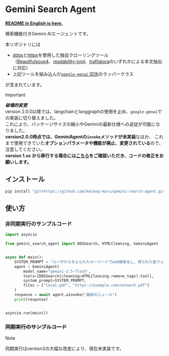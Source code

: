 # Gemini Search Agent
**[README in English is here.](README_en.md)**

検索機能付きGemini AIエージェントです。

本リポジトリには

- [ddgs](https://pypi.org/project/ddgs/)と[httpx](https://pypi.org/project/httpx)を使用した独自クローリングツール  
  （[Beautifulsoup4](https://pypi.org/project/beautifulsoup4/)、[readability-lxml](https://pypi.org/project/readability-lxml/)、[trafilatura](https://github.com/adbar/trafilatura)のいずれかによる本文抽出に対応）
- 上記ツールを組み込んだ[`google-genai` SDK](https://ai.google.dev/gemini-api/docs/libraries?hl=ja)のラッパークラス

が含まれています。


>[!IMPORTANT]
>***破壊的変更***  
>version 2.0.0以降では、langchainとlanggraphの使用を止め、`google-genai`での実装に切り替えました。  
>これにより、パッケージサイズの縮小やGeminiの最新仕様への追従が可能になりました。  
>**version2.0.0時点では、GeminiAgentの`invoke`メソッドが未実装**なほか、
>これまで使用できていた**オプションパラメータや機能が廃止、変更されている**ので、注意してください。  
>**version 1.xx から移行する場合には[こちら](https://github.com/keimag-maru/gemini-search-agent/releases/tag/v2.0.0)をご確認いただき、コードの修正をお願いします。**


## インストール
```powershell
pip install "git+https://github.com/keimag-maru/gemini-search-agent.git#egg=gemini-search-agent[all]"
```

## 使い方
### 非同期実行のサンプルコード
```python
import asyncio

from gemini_search_agent import DDGSearch, HTMLCleaning, GeminiAgent


async def main():
    SYSTEM_PROMPT = "ユーザから与えられたキーワードでweb検索をし、得られた各ウェブサイトについて、それぞれタイトルとURL、100字要約を生成してください。必要であれば添付した2つのPDFファイルを参照しても構いません。"
    agent = GeminiAgent(
        model_name="gemini-2.5-flash",
        tools=[DDGSearch(cleaning=HTMLCleaning.remove_tags).tool],
        system_prompt=SYSTEM_PROMPT,
        files = ["local.pdf", "https://example.com/network.pdf"]
    )
    response = await agent.ainvoke("最新のニュース")
    print(response)


asyncio.run(main())
```

### ~~同期実行のサンプルコード~~
>[!NOTE]
>同期実行はversion2の大幅な改変により、現在未実装です。

<!-- ```python
from gemini_search_agent import DDGSearch, HTMLCleaning, GeminiAgent


def main():
    SYSTEM_PROMPT = "ユーザから与えられたキーワードでweb検索をし、得られた各ウェブサイトについて、それぞれタイトルとURL、100字要約を生成してください。"
    agent = GeminiAgent(
        model_name="gemini-2.5-flash",
        tools=[DDGSearch(cleaning=HTMLCleaning.remove_tags).tool],
        system_prompt=SYSTEM_PROMPT,
    )
    response = await agent.invoke("最新のニュース")
    print(response)


main()
``` -->